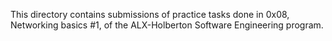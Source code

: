 This directory contains submissions of practice tasks done in 0x08, Networking basics #1, of the ALX-Holberton Software Engineering program.
